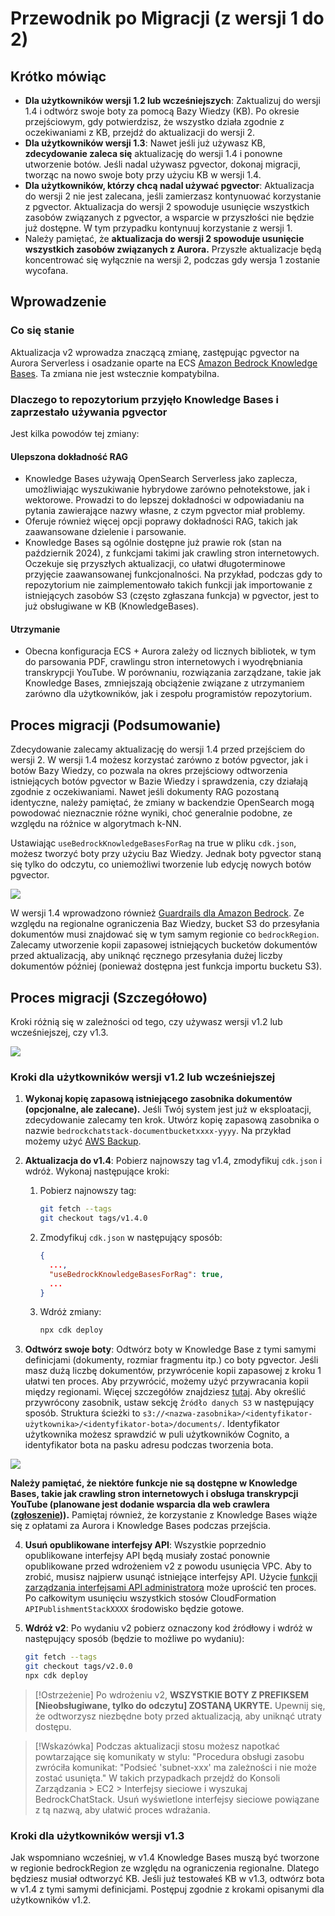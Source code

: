 # Przewodnik po Migracji (z wersji 1 do 2)

## Krótko mówiąc

- **Dla użytkowników wersji 1.2 lub wcześniejszych**: Zaktualizuj do wersji 1.4 i odtwórz swoje boty za pomocą Bazy Wiedzy (KB). Po okresie przejściowym, gdy potwierdzisz, że wszystko działa zgodnie z oczekiwaniami z KB, przejdź do aktualizacji do wersji 2.
- **Dla użytkowników wersji 1.3**: Nawet jeśli już używasz KB, **zdecydowanie zaleca się** aktualizację do wersji 1.4 i ponowne utworzenie botów. Jeśli nadal używasz pgvector, dokonaj migracji, tworząc na nowo swoje boty przy użyciu KB w wersji 1.4.
- **Dla użytkowników, którzy chcą nadal używać pgvector**: Aktualizacja do wersji 2 nie jest zalecana, jeśli zamierzasz kontynuować korzystanie z pgvector. Aktualizacja do wersji 2 spowoduje usunięcie wszystkich zasobów związanych z pgvector, a wsparcie w przyszłości nie będzie już dostępne. W tym przypadku kontynuuj korzystanie z wersji 1.
- Należy pamiętać, że **aktualizacja do wersji 2 spowoduje usunięcie wszystkich zasobów związanych z Aurora.** Przyszłe aktualizacje będą koncentrować się wyłącznie na wersji 2, podczas gdy wersja 1 zostanie wycofana.

## Wprowadzenie

### Co się stanie

Aktualizacja v2 wprowadza znaczącą zmianę, zastępując pgvector na Aurora Serverless i osadzanie oparte na ECS [Amazon Bedrock Knowledge Bases](https://docs.aws.amazon.com/bedrock/latest/userguide/knowledge-base.html). Ta zmiana nie jest wstecznie kompatybilna.

### Dlaczego to repozytorium przyjęło Knowledge Bases i zaprzestało używania pgvector

Jest kilka powodów tej zmiany:

#### Ulepszona dokładność RAG

- Knowledge Bases używają OpenSearch Serverless jako zaplecza, umożliwiając wyszukiwanie hybrydowe zarówno pełnotekstowe, jak i wektorowe. Prowadzi to do lepszej dokładności w odpowiadaniu na pytania zawierające nazwy własne, z czym pgvector miał problemy.
- Oferuje również więcej opcji poprawy dokładności RAG, takich jak zaawansowane dzielenie i parsowanie.
- Knowledge Bases są ogólnie dostępne już prawie rok (stan na październik 2024), z funkcjami takimi jak crawling stron internetowych. Oczekuje się przyszłych aktualizacji, co ułatwi długoterminowe przyjęcie zaawansowanej funkcjonalności. Na przykład, podczas gdy to repozytorium nie zaimplementowało takich funkcji jak importowanie z istniejących zasobów S3 (często zgłaszana funkcja) w pgvector, jest to już obsługiwane w KB (KnowledgeBases).

#### Utrzymanie

- Obecna konfiguracja ECS + Aurora zależy od licznych bibliotek, w tym do parsowania PDF, crawlingu stron internetowych i wyodrębniania transkrypcji YouTube. W porównaniu, rozwiązania zarządzane, takie jak Knowledge Bases, zmniejszają obciążenie związane z utrzymaniem zarówno dla użytkowników, jak i zespołu programistów repozytorium.

## Proces migracji (Podsumowanie)

Zdecydowanie zalecamy aktualizację do wersji 1.4 przed przejściem do wersji 2. W wersji 1.4 możesz korzystać zarówno z botów pgvector, jak i botów Bazy Wiedzy, co pozwala na okres przejściowy odtworzenia istniejących botów pgvector w Bazie Wiedzy i sprawdzenia, czy działają zgodnie z oczekiwaniami. Nawet jeśli dokumenty RAG pozostaną identyczne, należy pamiętać, że zmiany w backendzie OpenSearch mogą powodować nieznacznie różne wyniki, choć generalnie podobne, ze względu na różnice w algorytmach k-NN.

Ustawiając `useBedrockKnowledgeBasesForRag` na true w pliku `cdk.json`, możesz tworzyć boty przy użyciu Baz Wiedzy. Jednak boty pgvector staną się tylko do odczytu, co uniemożliwi tworzenie lub edycję nowych botów pgvector.

![](../imgs/v1_to_v2_readonly_bot.png)

W wersji 1.4 wprowadzono również [Guardrails dla Amazon Bedrock](https://aws.amazon.com/jp/bedrock/guardrails/). Ze względu na regionalne ograniczenia Baz Wiedzy, bucket S3 do przesyłania dokumentów musi znajdować się w tym samym regionie co `bedrockRegion`. Zalecamy utworzenie kopii zapasowej istniejących bucketów dokumentów przed aktualizacją, aby uniknąć ręcznego przesyłania dużej liczby dokumentów później (ponieważ dostępna jest funkcja importu bucketu S3).

## Proces migracji (Szczegółowo)

Kroki różnią się w zależności od tego, czy używasz wersji v1.2 lub wcześniejszej, czy v1.3.

![](../imgs/v1_to_v2_arch.png)

### Kroki dla użytkowników wersji v1.2 lub wcześniejszej

1. **Wykonaj kopię zapasową istniejącego zasobnika dokumentów (opcjonalne, ale zalecane).** Jeśli Twój system jest już w eksploatacji, zdecydowanie zalecamy ten krok. Utwórz kopię zapasową zasobnika o nazwie `bedrockchatstack-documentbucketxxxx-yyyy`. Na przykład możemy użyć [AWS Backup](https://docs.aws.amazon.com/aws-backup/latest/devguide/s3-backups.html).

2. **Aktualizacja do v1.4**: Pobierz najnowszy tag v1.4, zmodyfikuj `cdk.json` i wdróż. Wykonaj następujące kroki:

   1. Pobierz najnowszy tag:
      ```bash
      git fetch --tags
      git checkout tags/v1.4.0
      ```
   2. Zmodyfikuj `cdk.json` w następujący sposób:
      ```json
      {
        ...,
        "useBedrockKnowledgeBasesForRag": true,
        ...
      }
      ```
   3. Wdróż zmiany:
      ```bash
      npx cdk deploy
      ```

3. **Odtwórz swoje boty**: Odtwórz boty w Knowledge Base z tymi samymi definicjami (dokumenty, rozmiar fragmentu itp.) co boty pgvector. Jeśli masz dużą liczbę dokumentów, przywrócenie kopii zapasowej z kroku 1 ułatwi ten proces. Aby przywrócić, możemy użyć przywracania kopii między regionami. Więcej szczegółów znajdziesz [tutaj](https://docs.aws.amazon.com/aws-backup/latest/devguide/restoring-s3.html). Aby określić przywrócony zasobnik, ustaw sekcję `Źródło danych S3` w następujący sposób. Struktura ścieżki to `s3://<nazwa-zasobnika>/<identyfikator-użytkownika>/<identyfikator-bota>/documents/`. Identyfikator użytkownika możesz sprawdzić w puli użytkowników Cognito, a identyfikator bota na pasku adresu podczas tworzenia bota.

![](../imgs/v1_to_v2_KB_s3_source.png)

**Należy pamiętać, że niektóre funkcje nie są dostępne w Knowledge Bases, takie jak crawling stron internetowych i obsługa transkrypcji YouTube (planowane jest dodanie wsparcia dla web crawlera ([zgłoszenie](https://github.com/aws-samples/bedrock-chat/issues/557))).** Pamiętaj również, że korzystanie z Knowledge Bases wiąże się z opłatami za Aurora i Knowledge Bases podczas przejścia.

4. **Usuń opublikowane interfejsy API**: Wszystkie poprzednio opublikowane interfejsy API będą musiały zostać ponownie opublikowane przed wdrożeniem v2 z powodu usunięcia VPC. Aby to zrobić, musisz najpierw usunąć istniejące interfejsy API. Użycie [funkcji zarządzania interfejsami API administratora](../ADMINISTRATOR_pl-PL.md) może uprościć ten proces. Po całkowitym usunięciu wszystkich stosów CloudFormation `APIPublishmentStackXXXX` środowisko będzie gotowe.

5. **Wdróż v2**: Po wydaniu v2 pobierz oznaczony kod źródłowy i wdróż w następujący sposób (będzie to możliwe po wydaniu):
   ```bash
   git fetch --tags
   git checkout tags/v2.0.0
   npx cdk deploy
   ```

> [!Ostrzeżenie]
> Po wdrożeniu v2, **WSZYSTKIE BOTY Z PREFIKSEM [Nieobsługiwane, tylko do odczytu] ZOSTANĄ UKRYTE.** Upewnij się, że odtworzysz niezbędne boty przed aktualizacją, aby uniknąć utraty dostępu.

> [!Wskazówka]
> Podczas aktualizacji stosu możesz napotkać powtarzające się komunikaty w stylu: "Procedura obsługi zasobu zwróciła komunikat: "Podsieć 'subnet-xxx' ma zależności i nie może zostać usunięta." W takich przypadkach przejdź do Konsoli Zarządzania > EC2 > Interfejsy sieciowe i wyszukaj BedrockChatStack. Usuń wyświetlone interfejsy sieciowe powiązane z tą nazwą, aby ułatwić proces wdrażania.

### Kroki dla użytkowników wersji v1.3

Jak wspomniano wcześniej, w v1.4 Knowledge Bases muszą być tworzone w regionie bedrockRegion ze względu na ograniczenia regionalne. Dlatego będziesz musiał odtworzyć KB. Jeśli już testowałeś KB w v1.3, odtwórz bota w v1.4 z tymi samymi definicjami. Postępuj zgodnie z krokami opisanymi dla użytkowników v1.2.